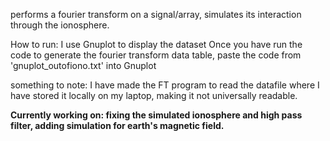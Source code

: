 performs a fourier transform on a signal/array, simulates its interaction through the ionosphere. 

How to run:
I use Gnuplot to display the dataset
Once you have run the code to generate the fourier transform data table, paste the code from 'gnuplot_outofiono.txt' into Gnuplot

something to note: I have made the FT program to read the datafile where I have stored it locally on my laptop,  making it not universally readable. 


**Currently working on: fixing the simulated ionosphere and high pass filter, adding simulation for earth's magnetic field.**
